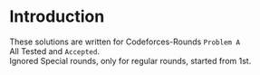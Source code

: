 # Introduction  

These solutions are written for Codeforces-Rounds `Problem A`  
All Tested and `Accepted`.   
Ignored Special rounds, only for regular rounds, started from 1st.   
